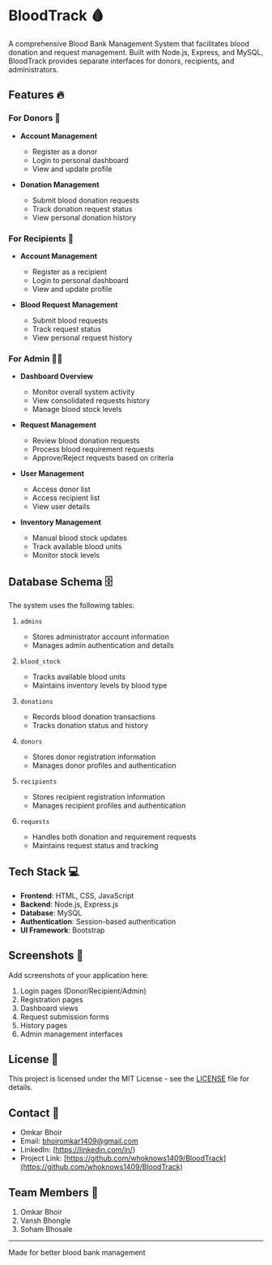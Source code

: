 # BloodTrack 🩸

A comprehensive Blood Bank Management System that facilitates blood donation and request management. Built with Node.js, Express, and MySQL, BloodTrack provides separate interfaces for donors, recipients, and administrators.

## Features 🔥

### For Donors 👤
- **Account Management**
  - Register as a donor
  - Login to personal dashboard
  - View and update profile

- **Donation Management**
  - Submit blood donation requests
  - Track donation request status
  - View personal donation history

### For Recipients 🏥
- **Account Management**
  - Register as a recipient
  - Login to personal dashboard
  - View and update profile

- **Blood Request Management**
  - Submit blood requests
  - Track request status
  - View personal request history

### For Admin 👨‍💼
- **Dashboard Overview**
  - Monitor overall system activity
  - View consolidated requests history
  - Manage blood stock levels

- **Request Management**
  - Review blood donation requests
  - Process blood requirement requests
  - Approve/Reject requests based on criteria

- **User Management**
  - Access donor list
  - Access recipient list
  - View user details

- **Inventory Management**
  - Manual blood stock updates
  - Track available blood units
  - Monitor stock levels

## Database Schema 🗄️

The system uses the following tables:

1. `admins`
   - Stores administrator account information
   - Manages admin authentication and details

2. `blood_stock`
   - Tracks available blood units
   - Maintains inventory levels by blood type

3. `donations`
   - Records blood donation transactions
   - Tracks donation status and history

4. `donors`
   - Stores donor registration information
   - Manages donor profiles and authentication

5. `recipients`
   - Stores recipient registration information
   - Manages recipient profiles and authentication

6. `requests`
   - Handles both donation and requirement requests
   - Maintains request status and tracking

## Tech Stack 💻

- **Frontend**: HTML, CSS, JavaScript
- **Backend**: Node.js, Express.js
- **Database**: MySQL
- **Authentication**: Session-based authentication
- **UI Framework**: Bootstrap

## Screenshots 📸

Add screenshots of your application here:
1. Login pages (Donor/Recipient/Admin)
2. Registration pages
3. Dashboard views
4. Request submission forms
5. History pages
6. Admin management interfaces

## License 📝

This project is licensed under the MIT License - see the [LICENSE](LICENSE) file for details.

## Contact 📧

- Omkar Bhoir
- Email: bhoiromkar1409@gmail.com
- LinkedIn: (https://linkedin.com/in/)
- Project Link: [https://github.com/whoknows1409/BloodTrack](https://github.com/whoknows1409/BloodTrack)

## Team Members 👥

1. Omkar Bhoir
2. Vansh Bhongle
3. Soham Bhosale

---
Made for better blood bank management
